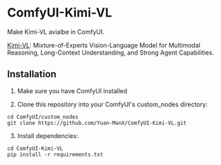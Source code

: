 # ComfyUI-Kimi-VL

Make Kimi-VL avialbe in ComfyUI.

[Kimi-VL](https://github.com/MoonshotAI/Kimi-VL): Mixture-of-Experts Vision-Language Model for Multimodal Reasoning, Long-Context Understanding, and Strong Agent Capabilities.


## Installation

1. Make sure you have ComfyUI installed

2. Clone this repository into your ComfyUI's custom_nodes directory:
```
cd ComfyUI/custom_nodes
git clone https://github.com/Yuan-ManX/ComfyUI-Kimi-VL.git
```

3. Install dependencies:
```
cd ComfyUI-Kimi-VL
pip install -r requirements.txt
```

